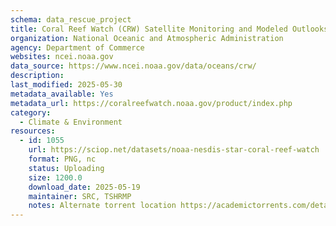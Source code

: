 ```yaml
---
schema: data_rescue_project 
title: Coral Reef Watch (CRW) Satellite Monitoring and Modeled Outlooks
organization: National Oceanic and Atmospheric Administration
agency: Department of Commerce
websites: ncei.noaa.gov
data_source: https://www.ncei.noaa.gov/data/oceans/crw/
description: 
last_modified: 2025-05-30
metadata_available: Yes
metadata_url: https://coralreefwatch.noaa.gov/product/index.php
category:
  - Climate & Environment 
resources:
  - id: 1055
    url: https://sciop.net/datasets/noaa-nesdis-star-coral-reef-watch
    format: PNG, nc
    status: Uploading
    size: 1200.0
    download_date: 2025-05-19
    maintainer: SRC, TSHRMP
    notes: Alternate torrent location https://academictorrents.com/details/5afeac2b34c9514ac96ad2968ad8cb85a975f2e4
---
```

